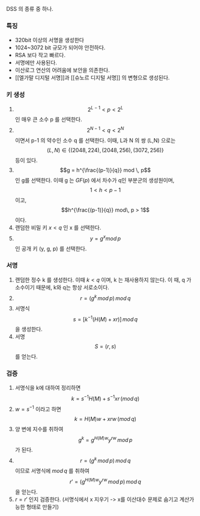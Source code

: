 DSS 의 종류 중 하나.

### 특징
- 320bit 이상의 서명을 생성한다
- 1024~3072 bit 규모가 되어야 안전하다.
- RSA 보다 작고 빠르다.
- 서명에만 사용된다.
- 이산로그 연산의 어려움에 보안을 의존한다.
- [[엘가말 디지털 서명]]과 [[슈노르 디지털 서명]] 의 변형으로 생성된다.

### 키 생성
1. $$2^{L-1}<p<2^L$$인 매우 큰 소수 p 를 선택한다.
2. $$2^{N-1}<q<2^N$$ 이면서 p-1 의 약수인 소수 q 를 선택한다. 이때,  L과 N 의 쌍 (L,N) 으로는$$(L, N) \in \{(2048,224), (2048, 256), (3072, 256)\}$$ 등이 있다.
3. $$g = h^{\frac{(p-1)}{q}} mod \, p$$인 g를 선택한다. 이때 g 는 $GF(p)$ 에서 차수가 q인 부분군의 생성원이며, $$1<h<p-1$$ 이고, $$h^{\frac{(p-1)}{q}} mod\, p > 1$$ 이다.
4. 랜덤한 비밀 키 $x < q$ 인 x 를 선택한다.
5. $$y = g^xmod\, p$$ 인 공개 키 (y, g, p) 를 선택한다.


### 서명
1. 랜덤한 정수 k 를 생성한다. 이때 $k<q$ 이며, k 는 재사용하지 않는다.
    이 때, q 가 소수이기 때문에, k와 q는 항상 서로소이다.
2. $$r = (g^k\,mod\,p)\, mod\,q$$
3. 서명식 $$s = [k^{-1}(H(M) + xr)]\, mod\, q$$ 을 생성한다.
4. 서명 $$S=(r, s)$$ 를 얻는다.

### 검증
1. 서명식을 k에 대하여 정리하면$$k = s^{-1}H(M)+s^{-1}xr\, (mod\, q)$$
2. $w = s^{-1}$ 이라고 하면 $$k = H(M)w + xrw\, (mod\, q)$$
3. 양 변에 지수를 취하여$$g^k = g^{H(M)w}y^{rw}\, mod\, p$$가 된다.
4. $$r = (g^k\,mod\,p)\,mod\,q$$ 이므로 서명식에 $mod\,q$ 를 취하여 $$r' = (g^{H(M)w}y^{rw}\, mod\, p)\,mod \,q$$을 얻는다.
5. $r = r'$ 인지 검증한다.
    (서명식에서 x 지우기 -> x를 이산대수 문제로 숨기고 계산가능한 형태로 만들기)